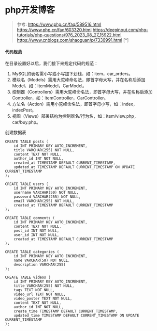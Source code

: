 # php开发博客

> 参考:
> https://www.php.cn/faq/589516.html
> https://www.php.cn/faq/603320.html
> https://deepinout.com/php-tutorials/php-questions/976_2023_08_27_15922.html
> https://www.cnblogs.com/shaoguan/p/7336991.html [*]


#### 代码规范
在目录设置好以后，我们接下来规定代码的规范：

1. MySQL的表名需小写或小写加下划线，如：item，car_orders。
2. 模块名（Models）需用大驼峰命名法，即首字母大写，并在名称后添加Model，如：ItemModel，CarModel。
3. 控制器（Controllers）需用大驼峰命名法，即首字母大写，并在名称后添加Controller，如：ItemController，CarController。
4. 方法名（Action）需用小驼峰命名法，即首字母小写，如：index，indexPost。
5. 视图（Views）部署结构为控制器名/行为名，如：item/view.php，car/buy.php。

创建数据表

```
CREATE TABLE posts (
    id INT PRIMARY KEY AUTO_INCREMENT,
    title VARCHAR(255) NOT NULL,
    content TEXT NOT NULL,
    author_id INT NOT NULL,
    created_at TIMESTAMP DEFAULT CURRENT_TIMESTAMP,
    updated_at TIMESTAMP DEFAULT CURRENT_TIMESTAMP ON UPDATE CURRENT_TIMESTAMP
);

CREATE TABLE users (
    id INT PRIMARY KEY AUTO_INCREMENT,
    username VARCHAR(50) NOT NULL,
    password VARCHAR(255) NOT NULL,
    email VARCHAR(255) NOT NULL,
    created_at TIMESTAMP DEFAULT CURRENT_TIMESTAMP
);

CREATE TABLE comments (
    id INT PRIMARY KEY AUTO_INCREMENT,
    content TEXT NOT NULL,
    post_id INT NOT NULL,
    user_id INT NOT NULL,
    created_at TIMESTAMP DEFAULT CURRENT_TIMESTAMP
);

CREATE TABLE categories (
    id INT PRIMARY KEY AUTO_INCREMENT,
    name VARCHAR(50) NOT NULL,
    description VARCHAR(255)
);
```

```
CREATE TABLE videos (
    id INT PRIMARY KEY AUTO_INCREMENT,
    title VARCHAR(255) NOT NULL,
    tags TEXT NOT NULL,
    video_url TEXT NOT NULL,
    video_poster TEXT NOT NULL,
    content TEXT NOT NULL,
    author_id INT NOT NULL,
    create_time TIMESTAMP DEFAULT CURRENT_TIMESTAMP,
    updated_time TIMESTAMP DEFAULT CURRENT_TIMESTAMP ON UPDATE CURRENT_TIMESTAMP
);
```